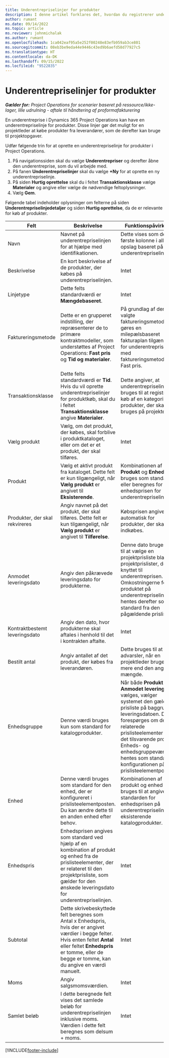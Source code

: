```yaml
---
title: Underentrepriselinjer for produkter
description: I denne artikel forklares det, hvordan du registrerer underentrepriselinjer for produkter og bruger de forskellige felter til at registrere produktkøb fra leverandører.
author: rumant
ms.date: 09/14/2022
ms.topic: article
ms.reviewer: johnmichalak
ms.author: rumant
ms.openlocfilehash: 1ca042eaf95a5e252f00248e83efb959ab3ce801
ms.sourcegitcommit: 08eb3be9eda44e9446c43ed9b6aefd58d77927c5
ms.translationtype: HT
ms.contentlocale: da-DK
ms.lasthandoff: 09/15/2022
ms.locfileid: "9522835"
---
```

# <a name="subcontract-lines-for-products"></a>Underentrepriselinjer for produkter

_**Gælder for:** Project Operations for scenarier baseret på ressource/ikke-lager, lille udrulning - aftale til håndtering af proformafakturering_

En underentreprise i Dynamics 365 Project Operations kan have en underentrepriselinje for produkter. Disse linjer gør det muligt for en projektleder at købe produkter fra leverandører, som de derefter kan bruge til projektopgaver.

Udfør følgende trin for at oprette en underentrepriselinje for produkter i Project Operations.

1. På navigationssiden skal du vælge **Underentrepriser** og derefter åbne den underentreprise, som du vil arbejde med. 
2. På fanen **Underentrepriselinjer** skal du vælge **+Ny** for at oprette en ny underentrepriselinje.
3. På siden **Hurtig oprettelse** skal du i feltet **Transaktionsklasse** vælge **Materialer** og angive eller vælge de nødvendige feltoplysninger. 
4. Vælg **Gem**.

Følgende tabel indeholder oplysninger om felterne på siden **Underentrepriselinjedetaljer** og siden **Hurtig oprettelse**, da de er relevante for køb af produkter.

| Felt | Beskrivelse | Funktionspåvirkning|
| ----- | ----------- | ----------- |
| Navn | Navnet på underentrepriselinjen for at hjælpe med identifikationen. |Dette vises som den første kolonne i alle opslag baseret på underentrepriselinjer.
| Beskrivelse | En kort beskrivelse af de produkter, der købes på underentrepriselinjen. | Intet |
| Linjetype | Dette felts standardværdi er **Mængdebaseret**. |Intet |
| Faktureringsmetode | Dette er en grupperet indstilling, der repræsenterer de to primære kontraktmodeller, som understøttes af Project Operations: **Fast pris** og **Tid og materialer**. | På grundlag af den valgte faktureringsmetode gøres en milepælsbaseret fakturaplan tilgængelig for underentrepriselinjer med faktureringsmetoden Fast pris. |
| Transaktionsklasse |Dette felts standardværdi er **Tid**. Hvis du vil oprette underentrepriselinjer for produktkøb, skal du i feltet **Transaktionsklasse** angive **Materialer**.  | Dette angiver, at underentrepriselinjen bruges til at registrere køb af en kategori af produkter, der skal bruges på projekter. |
| Vælg produkt | Vælg, om det produkt, der købes, skal forblive i produktkataloget, eller om det er et produkt, der skal tilføres. |Intet |
| Produkt | Vælg et aktivt produkt fra kataloget. Dette felt er kun tilgængeligt, når **Vælg produkt** er angivet til **Eksisterende**. |Kombinationen af **Produkt** og **Enhed** bruges som standarden eller beregnes for enhedsprisen for underentrepriselinjen.
| Produkter, der skal rekvireres | Angiv navnet på det produkt, der skal tilføres. Dette felt er kun tilgængeligt, når **Vælg produkt** er angivet til **Tilførelse**.  |Købsprisen angives ikke automatisk for produkter, der skal indkøbes.|
| Anmodet leveringsdato | Angiv den påkrævede leveringsdato for produkterne.| Denne dato bruges også til at vælge en projektprisliste blandt de projektprislister, der er knyttet til underentreprisen. Omkostningerne for produktet på underentrepriselinjen hentes derefter som standard fra den pågældende prisliste. |
| Kontraktbestemt leveringsdato | Angiv den dato, hvor produkterne skal aftales i henhold til det i kontrakten aftalte.  |Intet|
| Bestilt antal | Angiv antallet af det produkt, der købes fra leverandøren.| Dette bruges til at vise advarsler, når en projektleder bruger mere end den angivne mængde.|
| Enhedsgruppe | Denne værdi bruges kun som standard for katalogprodukter. |Når både **Produkt** og **Anmodet leveringsdato** vælges, vælger systemet den gældende prisliste på baggrund af leveringsdatoen. Der forespørges om de relaterede prislisteelementer for det tilsvarende produkt. Enheds- og enhedsgruppeværdierne hentes som standard fra konfigurationen på prislisteelementposten. |
| Enhed | Denne værdi bruges som standard for den enhed, der er konfigureret i prislisteelementposten. Du kan ændre dette til en anden enhed efter behov.| Kombinationen af produkt og enhed bruges til at angive standarden for enhedsprisen på underentrepriselinjen for eksisterende katalogprodukter. |
| Enhedspris | Enhedsprisen angives som standard ved hjælp af en kombination af produkt og enhed fra de prislisteelementer, der er relateret til den projektprisliste, som gælder for den ønskede leveringsdato for underentrepriselinjen.  |Intet |
| Subtotal | Dette skrivebeskyttede felt beregnes som Antal x Enhedspris, hvis der er angivet værdier i begge felter. Hvis enten feltet **Antal** eller feltet **Enhedspris** er tomme, eller de begge er tomme, kan du angive en værdi manuelt.  |Intet |
| Moms | Angiv salgsmomsværdien. |Intet |
| Samlet beløb | I dette beregnede felt vises det samlede beløb for underentrepriselinjen inklusive moms. Værdien i dette felt beregnes som delsum + moms. |Intet |


[!INCLUDE[footer-include](../../includes/footer-banner.md)]
